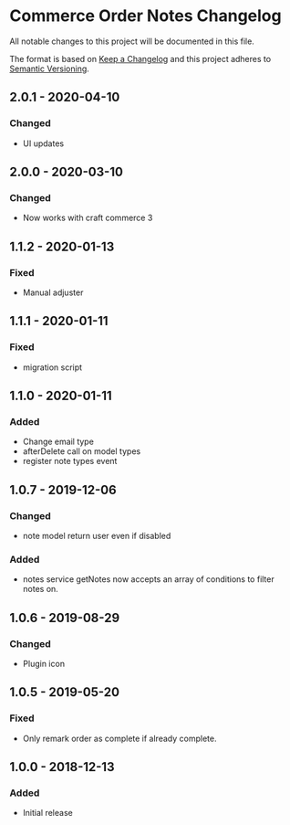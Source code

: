 # Commerce Order Notes Changelog

All notable changes to this project will be documented in this file.

The format is based on [Keep a Changelog](http://keepachangelog.com/) and this project adheres to [Semantic Versioning](http://semver.org/).

## 2.0.1 - 2020-04-10
### Changed
-	UI updates

## 2.0.0 - 2020-03-10

### Changed

-   Now works with craft commerce 3

## 1.1.2 - 2020-01-13

### Fixed

-   Manual adjuster

## 1.1.1 - 2020-01-11

### Fixed

-   migration script

## 1.1.0 - 2020-01-11

### Added

-   Change email type
-   afterDelete call on model types
-   register note types event

## 1.0.7 - 2019-12-06

### Changed

-   note model return user even if disabled

### Added

-   notes service getNotes now accepts an array of conditions to filter notes on.

## 1.0.6 - 2019-08-29

### Changed

-   Plugin icon

## 1.0.5 - 2019-05-20

### Fixed

-   Only remark order as complete if already complete.

## 1.0.0 - 2018-12-13

### Added

-   Initial release
